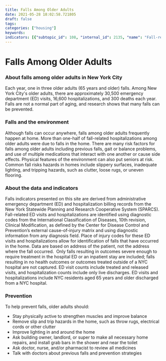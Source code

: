 ```yaml
---
title: Falls Among Older Adults
date: 2021-05-28 18:02:58.721805
draft: false
tags: 
categories: ["housing"]
keywords: 
indicators: [{"subtopic_id": 108, "internal_id": 2135, "name": "Fall-related emergency department visits among older adults", "URL": "https://a816-dohbesp.nyc.gov/IndicatorPublic/VisualizationData.aspx?id=2135,719b87,108,Summarize"}, {"subtopic_id": 108, "internal_id": 2136, "name": "Fall-related hospitalizations among older adults", "URL": "https://a816-dohbesp.nyc.gov/IndicatorPublic/VisualizationData.aspx?id=2136,719b87,108,Summarize"}, {"subtopic_id": 108, "internal_id": 2408, "name": "Home fall-related emergency department visits among older adults", "URL": "https://a816-dohbesp.nyc.gov/IndicatorPublic/VisualizationData.aspx?id=2408,719b87,108,Summarize"}, {"subtopic_id": 108, "internal_id": 2409, "name": "Home fall-related hospitalizations among older adults", "URL": "https://a816-dohbesp.nyc.gov/IndicatorPublic/VisualizationData.aspx?id=2409,719b87,108,Summarize"}, {"subtopic_id": 108, "internal_id": 2403, "name": "Homes with reported falls among adults 65 and older", "URL": "https://a816-dohbesp.nyc.gov/IndicatorPublic/VisualizationData.aspx?id=2403,719b87,108,Summarize"}]
---
```

# Falls Among Older Adults
### About falls among older adults in New York City


Each year, one in three older adults (65 years and older) falls. Among New York City's older adults, there are approximately 30,500 emergency department (ED) visits, 16,600 hospitalizations, and 300 deaths each year. Falls are not a normal part of aging, and research shows that many falls can be prevented.


### Falls and the environment


Although falls can occur anywhere, falls among older adults frequently happen at home. More than one-half of fall-related hospitalizations among older adults were due to falls in the home. There are many risk factors for falls among older adults including previous falls, gait or balance problems, and use of multiple medications that interact with one another or cause side effects. Physical features of the environment can also put seniors at risk. Common fall risks hazards in homes include slippery surfaces, inadequate lighting, and tripping hazards, such as clutter, loose rugs, or uneven flooring.


### About the data and indicators


Falls indicators presented on this site are derived from administrative emergency department (ED) and hospitalization billing records from the New York Statewide Planning and Research Cooperative System (SPARCS). Fall-related ED visits and hospitalizations are identified using diagnostic codes from the International Classification of Diseases, 10th revision, Clinical Modification, as defined by the Center for Disease Control and Prevention’s external cause-of-injury matrix and using diagnostic information from any diagnosis field. Place of injury codes for these ED visits and hospitalizations allow for identification of falls that have occurred in the home. Data are based on address of the patient, not the address where the fall occurred.  Only falls resulting in outcomes severe enough to require treatment in the hospital ED or an inpatient stay are included; falls resulting in no health outcomes or outcomes treated outside of a NYC hospital are not captured. ED visit counts include treated and released visits, and hospitalization counts include only live discharges. ED visits and hospitalizations include NYC residents aged 65 years and older discharged from a NYC hospital.


### Prevention


To help prevent falls, older adults should:


* Stay physically active to strengthen muscles and improve balance
* Remove slip and trip hazards in the home, such as throw rugs, electrical cords or other clutter
* Improve lighting in and around the home
* Ask building owner, landlord, or super to make all necessary home repairs, and install grab bars in the shower and near the toilet
* Ask doctor, nurse, and/or pharmacist to review all medicines
* Talk with doctors about previous falls and prevention strategies


